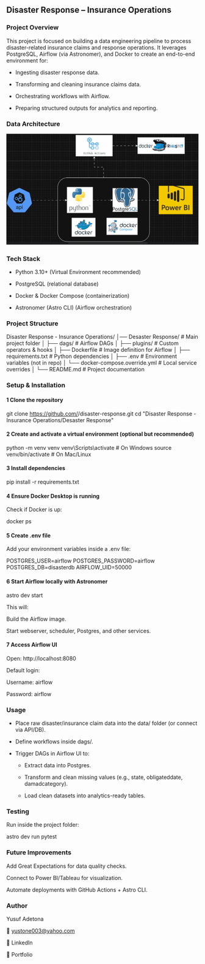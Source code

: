 ## Disaster Response – Insurance Operations

### Project Overview

This project is focused on building a data engineering pipeline to process disaster-related insurance claims and response operations. It leverages PostgreSQL, Airflow (via Astronomer), and Docker to create an end-to-end environment for:

- Ingesting disaster response data.

- Transforming and cleaning insurance claims data.

- Orchestrating workflows with Airflow.

- Preparing structured outputs for analytics and reporting.

### Data Architecture

![Data Architecture](https://github.com/adetonayusuf/disaster_insurance/blob/main/Disaster%20Data%20Architecture.gif)

### Tech Stack

- Python 3.10+ (Virtual Environment recommended)

- PostgreSQL (relational database)

- Docker & Docker Compose (containerization)

- Astronomer (Astro CLI) (Airflow orchestration)

### Project Structure
Disaster Response - Insurance Operations/
│── Desaster Response/               # Main project folder
│   ├── dags/                        # Airflow DAGs
│   ├── plugins/                     # Custom operators & hooks
│   ├── Dockerfile                   # Image definition for Airflow
│   ├── requirements.txt             # Python dependencies
│   ├── .env                         # Environment variables (not in repo)
│   └── docker-compose.override.yml  # Local service overrides
│
└── README.md                        # Project documentation

### Setup & Installation
#### 1  Clone the repository
git clone https://github.com/<your-username>/disaster-response.git
cd "Disaster Response - Insurance Operations/Desaster Response"

#### 2 Create and activate a virtual environment (optional but recommended)
python -m venv venv
venv\Scripts\activate      # On Windows
source venv/bin/activate   # On Mac/Linux

#### 3 Install dependencies
pip install -r requirements.txt

#### 4 Ensure Docker Desktop is running

Check if Docker is up:

docker ps

#### 5 Create .env file

Add your environment variables inside a .env file:

POSTGRES_USER=airflow
POSTGRES_PASSWORD=airflow
POSTGRES_DB=disasterdb
AIRFLOW_UID=50000

#### 6 Start Airflow locally with Astronomer
astro dev start


This will:

Build the Airflow image.

Start webserver, scheduler, Postgres, and other services.

#### 7 Access Airflow UI

Open: http://localhost:8080

Default login:

Username: airflow

Password: airflow

### Usage

- Place raw disaster/insurance claim data into the data/ folder (or connect via API/DB).

- Define workflows inside dags/.

- Trigger DAGs in Airflow UI to:

    - Extract data into Postgres.

    - Transform and clean missing values (e.g., state, obligateddate, damadcategory).

    - Load clean datasets into analytics-ready tables.

### Testing

Run inside the project folder:

astro dev run pytest

### Future Improvements

Add Great Expectations for data quality checks.

Connect to Power BI/Tableau for visualization.

Automate deployments with GitHub Actions + Astro CLI.

### Author

Yusuf Adetona

📧 yustone003@yahoo.com

🔗 LinkedIn

📂 Portfolio
